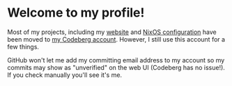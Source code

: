 # Welcome to my profile!

Most of my projects, including my [website](https://codeberg.org/Liassica/site) and [NixOS configuration](https://codeberg.org/Liassica/nixos-config) have been moved to [my Codeberg account](https://codeberg.org/Liassica). However, I still use this account for a few things.

GitHub won't let me add my committing email address to my account so my commits may show as "unverified" on the web UI (Codeberg has no issue!). If you check manually you'll see it's me.
